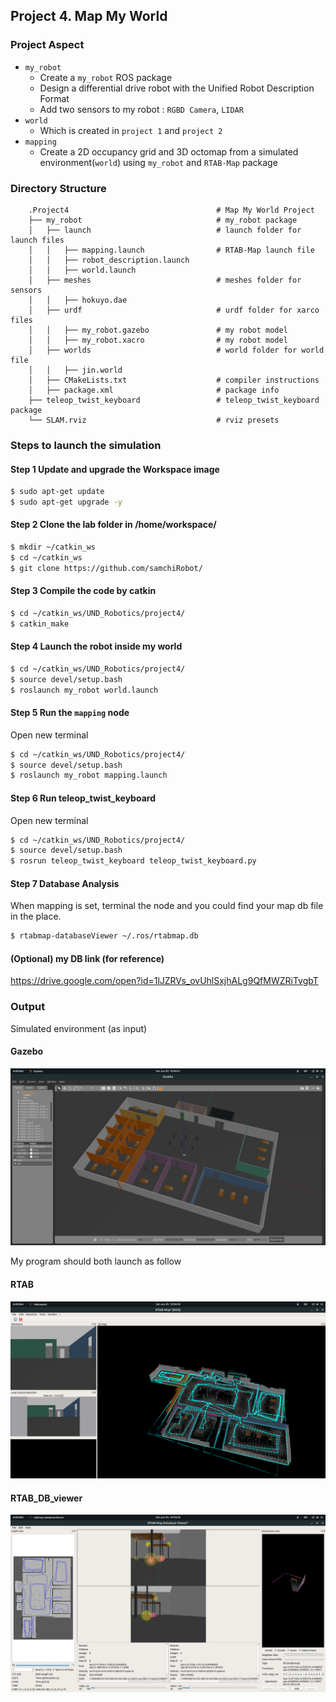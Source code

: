 ## Project 4. Map My World

### Project Aspect
- `my_robot`
   - Create a `my_robot` ROS package
   - Design a differential drive robot with the Unified Robot Description Format
   - Add two sensors to my robot : `RGBD Camera`, `LIDAR`
- `world`
   - Which is created in `project 1` and `project 2`
- `mapping`
   - Create a 2D occupancy grid and 3D octomap from a simulated environment(`world`) using `my_robot` and `RTAB-Map` package
   
### Directory Structure
```
    .Project4                                 # Map My World Project
    ├── my_robot                              # my_robot package                   
    │   ├── launch                            # launch folder for launch files   
    │   │   ├── mapping.launch                # RTAB-Map launch file
    │   │   ├── robot_description.launch
    │   │   ├── world.launch
    │   ├── meshes                            # meshes folder for sensors
    │   │   ├── hokuyo.dae
    │   ├── urdf                              # urdf folder for xarco files
    │   │   ├── my_robot.gazebo               # my robot model
    │   │   ├── my_robot.xacro                # my robot model
    │   ├── worlds                            # world folder for world file
    │   │   ├── jin.world
    │   ├── CMakeLists.txt                    # compiler instructions
    │   ├── package.xml                       # package info
    ├── teleop_twist_keyboard                 # teleop_twist_keyboard package                   
    └── SLAM.rviz                             # rviz presets      
```

### Steps to launch the simulation
#### Step 1 Update and upgrade the Workspace image
```sh
$ sudo apt-get update
$ sudo apt-get upgrade -y
```

#### Step 2 Clone the lab folder in /home/workspace/
```sh
$ mkdir ~/catkin_ws
$ cd ~/catkin_ws
$ git clone https://github.com/samchiRobot/
```

#### Step 3 Compile the code by catkin
```sh
$ cd ~/catkin_ws/UND_Robotics/project4/
$ catkin_make
```

#### Step 4 Launch the robot inside my world
```sh
$ cd ~/catkin_ws/UND_Robotics/project4/
$ source devel/setup.bash
$ roslaunch my_robot world.launch
```

#### Step 5 Run the `mapping` node

Open new terminal

```sh
$ cd ~/catkin_ws/UND_Robotics/project4/
$ source devel/setup.bash
$ roslaunch my_robot mapping.launch
```
#### Step 6 Run teleop_twist_keyboard

Open new terminal

```sh
$ cd ~/catkin_ws/UND_Robotics/project4/
$ source devel/setup.bash
$ rosrun teleop_twist_keyboard teleop_twist_keyboard.py
```

#### Step 7 Database Analysis 

When mapping is set, terminal the node and you could find your map db file in the place. 

```sh
$ rtabmap-databaseViewer ~/.ros/rtabmap.db
```

#### (Optional) my DB link (for reference)

https://drive.google.com/open?id=1lJZRVs_ovUhlSxjhALg9QfMWZRiTvgbT


### Output

Simulated environment (as input)
#### Gazebo

![gazebo image](images/project4_world.png)


My program should both launch as follow

#### RTAB

![RTAB image](images/project4_RTAB.png)

#### RTAB_DB_viewer

![RTAB DB_image](images/project4_RTAB_DB_viewer.png)
